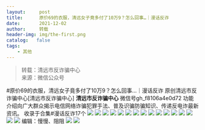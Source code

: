 ```yaml
---
layout:     post
title:      原价69的衣服，清远女子竟多付了10万9？怎么回事…｜漫话反诈
date:       2021-12-02
author:     转载
header-img: img/the-first.png
catalog:   false
tags:
    - 其他
---
```


<blockquote><p>转载：清远市反诈骗中心<br>
来源：微信公众号</p></blockquote>

#原价69的衣服，清远女子竟多付了10万9？怎么回事…｜漫话反诈
原创清远市反诈骗中心[清远市反诈骗中心]
**清远市反诈骗中心**
微信号gh_f8106a4e0d72
功能介绍向广大群众揭示电信网络诈骗犯罪手法、普及识骗防骗知识、传递反电诈最新资讯。
收录于合集#漫话反诈17个
![]({{site.baseurl}}/postimg/3CxTSiafadcic5zyXUfbXLUClzlpaoknCpV4bErPg2kuuS97hoJJbNCtFOVZ9X0j5W26HDaregC5kibiaLGl8CPr9A.gif)
![]({{site.baseurl}}/postimg/3CxTSiafadc81Bdwa70Op3oeeFia00eWNcX9HE3XWPVw15VLdiaL2pOicibcceteMEElBI6Vzico2FwvL3789rtfnjhg.gif)
![]({{site.baseurl}}/postimg/3CxTSiafadc81Bdwa70Op3oeeFia00eWNcP7ZmicKibbayRNDV5fOR312ahghZUTpVjPLjMxCpwfiaA3ZVOecyRJBicg.gif)
![]({{site.baseurl}}/postimg/3CxTSiafadc81Bdwa70Op3oeeFia00eWNcJF3kBYTDPqia03nxibORdO7DZUYJex5rY1icia9XRicdIOGicLZSm2KyfBDQ.gif)
![]({{site.baseurl}}/postimg/3CxTSiafadc81Bdwa70Op3oeeFia00eWNcbVFq7dIv4DfiajzAxia2yTPuZ41LPfqkDDY6xwyMm2oBTBBDwJtEbvicw.gif)
![]({{site.baseurl}}/postimg/3CxTSiafadc81Bdwa70Op3oeeFia00eWNcg4jANEz8uxnaX1PNUtUVlt6HJMy9mDkuBDjBNvZs3r8nSU337djOVA.gif)
![]({{site.baseurl}}/postimg/3CxTSiafadc81Bdwa70Op3oeeFia00eWNcnEOHYwncsRuhaU50eyCtZiakluialtMABXO7b1ytUOZkAc6YAiaibuo08g.gif)
![]({{site.baseurl}}/postimg/3CxTSiafadc81Bdwa70Op3oeeFia00eWNceUzptBw3lwA04dVz2GUrqE8yCgDCNd2wca1vpLZUjMicLn4wVZ5hUYQ.png)
![]({{site.baseurl}}/postimg/3CxTSiafadc81Bdwa70Op3oeeFia00eWNc9Hu7e8rQ1QpRp6He7BKsHBTRus8C1QxVdK00E8dIUJcjOtkkmXhzRg.gif)
![]({{site.baseurl}}/postimg/3CxTSiafadc81Bdwa70Op3oeeFia00eWNcPfGk20j2t6ItlXWpDqfTWn8NM9uuvl6cNgXn7FgPaNbTiaHsiaCyZuZw.gif)
![]({{site.baseurl}}/postimg/3CxTSiafadc81Bdwa70Op3oeeFia00eWNc8ytOsp3bv6tUbBZRAYKiaqkUsMjJAWTKMYgIIFVmkEHPcdAIUeP4oJw.gif)
![]({{site.baseurl}}/postimg/3CxTSiafadc81Bdwa70Op3oeeFia00eWNcQ7JkazK2Jyurg2LvkTN39QxCaWMFMibAZznB6MAJnM2ibCJ7Oj0R8N5A.gif)
![]({{site.baseurl}}/postimg/3CxTSiafadc81Bdwa70Op3oeeFia00eWNcKrRVibKzQVR63pkNbqLPK1GN0CrRhxfBnf3w0iavnJ9E5cPAvxiajC7Tg.gif)
![]({{site.baseurl}}/postimg/3CxTSiafadc81Bdwa70Op3oeeFia00eWNcm82WicBdy0jJ8UN5yzhkUqnxcibqLy85ibaia6o4ZVlhuSiaiceDul38Vb8w.gif)
![]({{site.baseurl}}/postimg/3CxTSiafadc81Bdwa70Op3oeeFia00eWNcdYjTbf77vuaIFd4693oxXibC4UZA39ZGCicAZaSt51fr9FliagWJ0b51g.gif)
![]({{site.baseurl}}/postimg/3CxTSiafadc81Bdwa70Op3oeeFia00eWNcOfNiaDRM26pRNYaeDt6ZTSv68WeKVdKu9jqAhfQPjuGfDicNkUfQWLcA.png)
编辑：慢慢、阻阻
![]({{site.baseurl}}/postimg/SUycX2yckdJ5YVVCpDYl0c5CbMTO3KgBTesbSxe5zKHlm2GQsTWAFTgswCXscN6Y9vuJHFcE77orSK7ClzYOdg.jpeg)
![]({{site.baseurl}}/postimg/3CxTSiafadcic5zyXUfbXLUClzlpaoknCpErldQhhamfG7KH1qHGrr3icT9iaAoE1B4noSO7EewO2k8fys5pMuaoog.gif)
